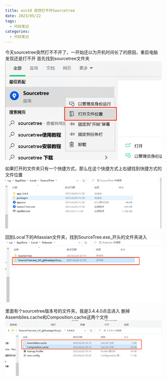 ```yaml
---
title: win10 突然打不开Sourcetree
date: 2023/05/22
tags:
  - 代码笔记
categories:
  - 代码笔记
---
```


今天sourcetree突然打不不开了，一开始还以为开机时间长了的原因，重启电脑发现还是打不开
首先找到sourcetree文件夹
![](./img/2-1.png)

如果打开的文件夹只有一个快捷方式，那么在这个快捷方式上右键找到快捷方式的文件位置
![](./img/2-2.png)

回到Local下的Atlassian文件夹，找到SourceTree.exe\_开头的文件夹进入
![](./img/2-3.png)

里面有个sourcetree版本号的文件夹，我是3.4.4.0点击进入
删掉Assemblies.cache和Composition.cache这两个文件
![](./img/2-4.png)
